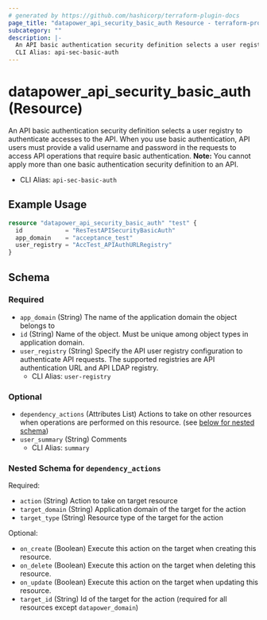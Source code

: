 ```yaml
---
# generated by https://github.com/hashicorp/terraform-plugin-docs
page_title: "datapower_api_security_basic_auth Resource - terraform-provider-datapower"
subcategory: ""
description: |-
  An API basic authentication security definition selects a user registry to authenticate accesses to the API. When you use basic authentication, API users must provide a valid username and password in the requests to access API operations that require basic authentication. Note: You cannot apply more than one basic authentication security definition to an API.
  CLI Alias: api-sec-basic-auth
---
```


# datapower_api_security_basic_auth (Resource)

An API basic authentication security definition selects a user registry to authenticate accesses to the API. When you use basic authentication, API users must provide a valid username and password in the requests to access API operations that require basic authentication. <b>Note:</b> You cannot apply more than one basic authentication security definition to an API.
  - CLI Alias: `api-sec-basic-auth`

## Example Usage

```terraform
resource "datapower_api_security_basic_auth" "test" {
  id            = "ResTestAPISecurityBasicAuth"
  app_domain    = "acceptance_test"
  user_registry = "AccTest_APIAuthURLRegistry"
}
```

<!-- schema generated by tfplugindocs -->
## Schema

### Required

- `app_domain` (String) The name of the application domain the object belongs to
- `id` (String) Name of the object. Must be unique among object types in application domain.
- `user_registry` (String) Specify the API user registry configuration to authenticate API requests. The supported registries are API authentication URL and API LDAP registry.
  - CLI Alias: `user-registry`

### Optional

- `dependency_actions` (Attributes List) Actions to take on other resources when operations are performed on this resource. (see [below for nested schema](#nestedatt--dependency_actions))
- `user_summary` (String) Comments
  - CLI Alias: `summary`

<a id="nestedatt--dependency_actions"></a>
### Nested Schema for `dependency_actions`

Required:

- `action` (String) Action to take on target resource
- `target_domain` (String) Application domain of the target for the action
- `target_type` (String) Resource type of the target for the action

Optional:

- `on_create` (Boolean) Execute this action on the target when creating this resource.
- `on_delete` (Boolean) Execute this action on the target when deleting this resource.
- `on_update` (Boolean) Execute this action on the target when updating this resource.
- `target_id` (String) Id of the target for the action (required for all resources except `datapower_domain`)
